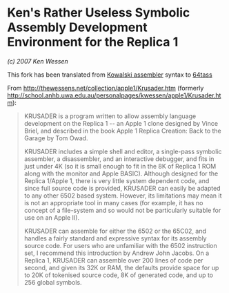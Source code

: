 # Ken's Rather Useless Symbolic Assembly Development Environment for the Replica 1
_(c) 2007 Ken Wessen_

This fork has been translated from [Kowalski assembler](https://sbc.rictor.org/kowalski.html) syntax to [64tass](https://sourceforge.net/projects/tass64/)

From http://thewessens.net/collection/apple1/Krusader.htm (formerly http://school.anhb.uwa.edu.au/personalpages/kwessen/apple1/Krusader.htm):

> KRUSADER is a program written to allow assembly language development on the Replica 1 -- an Apple 1 clone designed by Vince Briel, and described in the book Apple 1 Replica Creation: Back to the Garage by Tom Owad.
> 
> KRUSADER includes a simple shell and editor, a single-pass symbolic assembler, a disassembler, and an interactive debugger, and fits in just under 4K (so it is small enough to fit in the 8K of Replica 1 ROM along with the monitor and Apple BASIC). Although designed for the Replica 1/Apple 1, there is very little system dependent code, and since full source code is provided, KRUSADER can easily be adapted to any other 6502 based system. However, its limitations may mean it is not an appropriate tool in many cases (for example, it has no concept of a file-system and so would not be particularly suitable for use on an Apple II).
> 
> KRUSADER can assemble for either the 6502 or the 65C02, and handles a fairly standard and expressive syntax for its assembly source code. For users who are unfamiliar with the 6502 instruction set, I recommend this introduction by Andrew John Jacobs. On a Replica 1, KRUSADER can assemble over 200 lines of code per second, and given its 32K or RAM, the defaults provide space for up to 20K of tokenised source code, 8K of generated code, and up to 256 global symbols.

